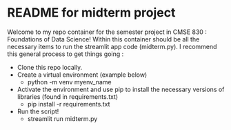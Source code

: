 # README for midterm project
Welcome to my repo container for the semester project in CMSE 830 : Foundations of Data Science! Within this container should be all the necessary items to run the streamlit app code (midterm.py). I recommend this general process to get things going :

* Clone this repo locally.
* Create a virtual environment (example below)
    * python -m venv myenv_name
* Activate the environment and use pip to install the necessary versions of libraries (found in requirements.txt)
    * pip install -r requirements.txt
* Run the script!
    * streamlit run midterm.py
